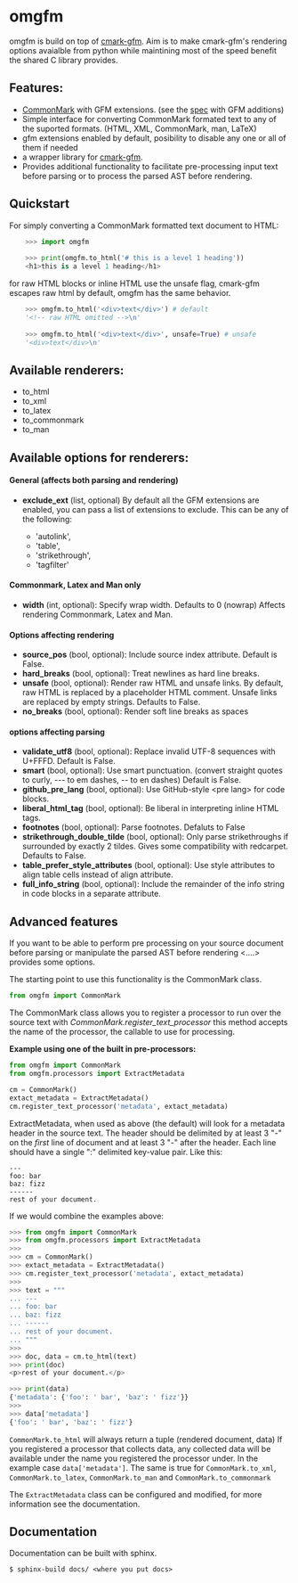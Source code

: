 omgfm
=====

omgfm is build on top of [cmark-gfm](cmark_link). Aim is to make cmark-gfm's rendering options avaialble from python while maintining most of the speed benefit the shared C library provides. 

Features:
---------
- [CommonMark](http://commonmark.org/) with GFM extensions. (see the [spec](https://github.github.com/gfm/) with GFM additions)
- Simple interface for converting CommonMark formated text to any of the suported formats. (HTML, XML, CommonMark, man, LaTeX)
- gfm extensions enabled by default, posibility to disable any one or all of them if needed 
- a wrapper library for [cmark-gfm](cmark_link). 
- Provides additional functionality to facilitate pre-processing input text before parsing or to process the parsed AST before rendering. 

[cmark_link]:https://github.com/github/cmark-gfm


Quickstart
----------

For simply converting a CommonMark formatted text document to HTML:

~~~python
    >>> import omgfm
    
    >>> print(omgfm.to_html('# this is a level 1 heading'))
    <h1>this is a level 1 heading</h1>
~~~

for raw HTML blocks or inline HTML use the unsafe flag, cmark-gfm escapes raw html by default, omgfm has the same behavior.

~~~python
    >>> omgfm.to_html('<div>text</div>') # default
    '<!-- raw HTML omitted -->\n'
    
    >>> omgfm.to_html('<div>text</div>', unsafe=True) # unsafe
    '<div>text</div>\n'
~~~

Available renderers:
--------------------
- to_html
- to_xml
- to_latex
- to_commonmark
- to_man

Available options for renderers:
-----------------

#### General (affects both parsing and rendering)
- **exclude_ext** (list, optional) By default all the GFM extensions are enabled, you can pass a list of extensions to exclude. This can be any of the following: 

  - 'autolink', 
  - 'table', 
  - 'strikethrough', 
  - 'tagfilter'

#### Commonmark, Latex and Man only
- **width** (int, optional): Specify wrap width. Defaults to 0 (nowrap) Affects rendering Commonmark, Latex and Man.

#### Options affecting rendering
- **source_pos** (bool, optional): Include source index attribute. Default is False.
- **hard_breaks** (bool, optional): Treat newlines as hard line breaks.
- **unsafe** (bool, optional): Render raw HTML and unsafe links. By default, raw HTML is replaced by a placeholder HTML comment. Unsafe links are replaced by empty strings. Defaults to False.
- **no_breaks** (bool, optional): Render soft line breaks as spaces

#### options affecting parsing
- **validate_utf8** (bool, optional): Replace invalid UTF-8 sequences with U+FFFD. Default is False.
- **smart** (bool, optional): Use smart punctuation. (convert straight quotes to curly, --- to em dashes, -- to en dashes) Default is False.
- **github_pre_lang** (bool, optional): Use GitHub-style \<pre lang> for code blocks.
- **liberal_html_tag** (bool, optional): Be liberal in interpreting inline HTML tags.
- **footnotes** (bool, optional): Parse footnotes. Defaluts to False
- **strikethrough_double_tilde** (bool, optional): Only parse strikethroughs if surrounded by exactly 2 tildes. Gives some compatibility with redcarpet. Defaults to False.
- **table_prefer_style_attributes** (bool, optional): Use style attributes to align table cells instead of align attribute.
- **full_info_string** (bool, optional): Include the remainder of the info string in code blocks in a separate attribute.

## Advanced features

If you want to be able to perform pre processing on your source document before parsing or manipulate the parsed AST before rendering  <....> provides some options.

The starting point to use this functionality is the CommonMark class.

~~~python
from omgfm import CommonMark
~~~

The CommonMark class allows you to register a processor to run over the source text with *CommonMark.register_text_processor*  this method accepts the name of the processor, the callable to use for processing. 

**Example using one of the built in pre-processors:**

~~~python
from omgfm import CommonMark
from omgfm.processors import ExtractMetadata

cm = CommonMark()
extact_metadata = ExtractMetadata()
cm.register_text_processor('metadata', extact_metadata)
~~~

ExtractMetadata, when used as above (the default) will look for a metadata header in the source text. The header should be delimited by at least 3 "-" on the *first* line of document and at least 3 "-" after the header. Each line should have a single ":" delimited key-value pair. Like this:

~~~
---
foo: bar
baz: fizz
------
rest of your document.
~~~

If we would combine the examples above:

~~~python
>>> from omgfm import CommonMark
>>> from omgfm.processors import ExtractMetadata
>>> 
>>> cm = CommonMark()
>>> extact_metadata = ExtractMetadata()
>>> cm.register_text_processor('metadata', extact_metadata)
>>> 
>>> text = """
... ---
... foo: bar
... baz: fizz
... ------
... rest of your document.
... """
>>> 
>>> doc, data = cm.to_html(text)
>>> print(doc)
<p>rest of your document.</p>

>>> print(data)
{'metadata': {'foo': ' bar', 'baz': ' fizz'}}
>>>
>>> data['metadata']
{'foo': ' bar', 'baz': ' fizz'}

~~~

`CommonMark.to_html` will always return a tuple (rendered document, data) If you registered a processor that collects data, any collected data will be available under the name you registered the processor under. In the example case `data['metadata']`. The same is true for `CommonMark.to_xml`, `CommonMark.to_latex`, `CommonMark.to_man` and `CommonMark.to_commonmark`

The `ExtractMetadata` class can be configured and modified, for more information see the documentation.

## Documentation
Documentation can be built with sphinx. 

~~~shell
$ sphinx-build docs/ <where you put docs>
~~~

